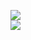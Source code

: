 [![](https://img.shields.io/badge/Made%20With-Github%20Spray-lightgrey.svg?style=for-the-badge&logo=github)](https://github.com/Annihil/github-spray#9582)  
[![](https://i.imgur.com/2DrTn0Z.gif)](https://github.com/Annihil/github-spray)